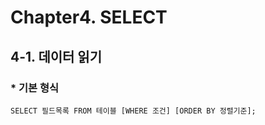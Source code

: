 # Chapter4. SELECT
## 4-1. 데이터 읽기
### * 기본 형식
```
SELECT 필드목록 FROM 테이블 [WHERE 조건] [ORDER BY 정렬기준];
```
